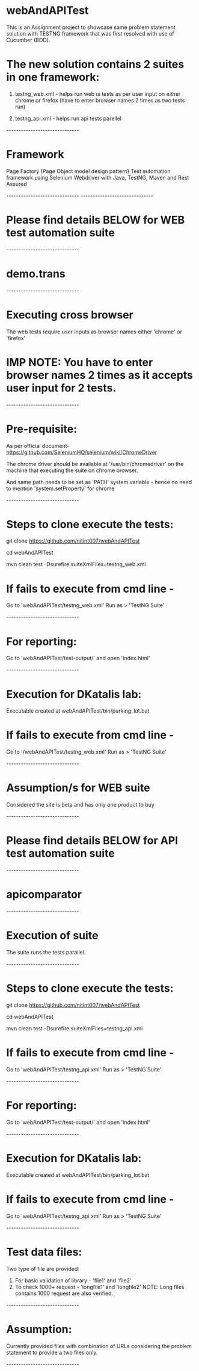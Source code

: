 # webAndAPITest

This is an Assignment project to showcase same problem statement solution with TESTNG framework that was first resolved with use of Cucumber (BDD).

# The new solution contains 2 suites in one framework:

1. testng_web.xml - helps run web ui tests as per user input on either chrome or firefox 
(have to enter browser names 2 times as two tests run)

2. testng_api.xml - helps run api tests parellel

*-*-*-*-*-*-*-*-*-*-*-*-*-*-*-*-*-*-*-*-*-*-*-*-*-*-*-*-*-*-

# Framework

Page Factory (Page Object model design pattern) Test automation framework using Selenium Webdriver with Java, TestNG, Maven and Rest Assured

*-*-*-*-*-*-*-*-*-*-*-*-*-*-*-*-*-*-*-*-*-*-*-*-*-*-*-*-*-*-
*-*-*-*-*-*-*-*-*-*-*-*-*-*-*-*-*-*-*-*-*-*-*-*-*-*-*-*-*-*-

# Please find details BELOW for WEB test automation suite

*-*-*-*-*-*-*-*-*-*-*-*-*-*-*-*-*-*-*-*-*-*-*-*-*-*-*-*-*-*-

# demo.trans

*-*-*-*-*-*-*-*-*-*-*-*-*-*-*-*-*-*-*-*-*-*-*-*-*-*-*-*-*-*-

# Executing cross browser

The web tests require user inputs as browser names either 'chrome' or 'firefox'

# IMP NOTE: You have to enter browser names 2 times as it accepts user input for 2 tests.

*-*-*-*-*-*-*-*-*-*-*-*-*-*-*-*-*-*-*-*-*-*-*-*-*-*-*-*-*-*-

# Pre-requisite:

As per official document- https://github.com/SeleniumHQ/selenium/wiki/ChromeDriver

The chrome driver should be available at '/usr/bin/chromedriver' on the machine that executing the suite on chrome browser.

And same path needs to be set as 'PATH' system variable - hence no need to mention 'system.setProperty' for chrome

*-*-*-*-*-*-*-*-*-*-*-*-*-*-*-*-*-*-*-*-*-*-*-*-*-*-*-*-*-*-

# Steps to clone execute the tests:

git clone https://github.com/nitint007/webAndAPITest

cd webAndAPITest

mvn clean test -Dsurefire.suiteXmlFiles=testng_web.xml

# If fails to execute from cmd line -

Go to 'webAndAPITest/testng_web.xml' Run as > 'TestNG Suite'

*-*-*-*-*-*-*-*-*-*-*-*-*-*-*-*-*-*-*-*-*-*-*-*-*-*-*-*-*-*-

# For reporting:

Go to 'webAndAPITest/test-output/' and open 'index.html'

*-*-*-*-*-*-*-*-*-*-*-*-*-*-*-*-*-*-*-*-*-*-*-*-*-*-*-*-*-*-

# Execution for DKatalis lab:

Executable created at webAndAPITest/bin/parking_lot.bat

# If fails to execute from cmd line -

Go to '/webAndAPITest/testng_web.xml' Run as > 'TestNG Suite'

*-*-*-*-*-*-*-*-*-*-*-*-*-*-*-*-*-*-*-*-*-*-*-*-*-*-*-*-*-*-

# Assumption/s for WEB suite

Considered the site is beta and has only one product to buy

*-*-*-*-*-*-*-*-*-*-*-*-*-*-*-*-*-*-*-*-*-*-*-*-*-*-*-*-*-*-

# Please find details BELOW for API test automation suite

*-*-*-*-*-*-*-*-*-*-*-*-*-*-*-*-*-*-*-*-*-*-*-*-*-*-*-*-*-*-

# apicomparator

*-*-*-*-*-*-*-*-*-*-*-*-*-*-*-*-*-*-*-*-*-*-*-*-*-*-*-*-*-*-

# Execution of suite

The suite runs the tests parallel.

*-*-*-*-*-*-*-*-*-*-*-*-*-*-*-*-*-*-*-*-*-*-*-*-*-*-*-*-*-*-
# Steps to clone execute the tests:

git clone https://github.com/nitint007/webAndAPITest

cd webAndAPITest

mvn clean test -Dsurefire.suiteXmlFiles=testng_api.xml

# If fails to execute from cmd line -

Go to 'webAndAPITest/testng_api.xml' Run as > 'TestNG Suite'

*-*-*-*-*-*-*-*-*-*-*-*-*-*-*-*-*-*-*-*-*-*-*-*-*-*-*-*-*-*-

# For reporting:

Go to 'webAndAPITest/test-output/' and open 'index.html'

*-*-*-*-*-*-*-*-*-*-*-*-*-*-*-*-*-*-*-*-*-*-*-*-*-*-*-*-*-*-

# Execution for DKatalis lab:

Executable created at webAndAPITest/bin/parking_lot.bat

# If fails to execute from cmd line -

Go to 'webAndAPITest/testng_api.xml' Run as > 'TestNG Suite'

*-*-*-*-*-*-*-*-*-*-*-*-*-*-*-*-*-*-*-*-*-*-*-*-*-*-*-*-*-*-

# Test data files:
Two type of file are provided:

1. For basic validation of library - 'file1' and 'file2'
2. To check 1000+ request - 'longfile1' and 'longfile2'
NOTE: Long files contains 1000 request are also verified.

*-*-*-*-*-*-*-*-*-*-*-*-*-*-*-*-*-*-*-*-*-*-*-*-*-*-*-*-*-*-

# Assumption:

Currently provided files with combination of URLs considering the problem statement to provide a two files only.

*-*-*-*-*-*-*-*-*-*-*-*-*-*-*-*-*-*-*-*-*-*-*-*-*-*-*-*-*-*-
